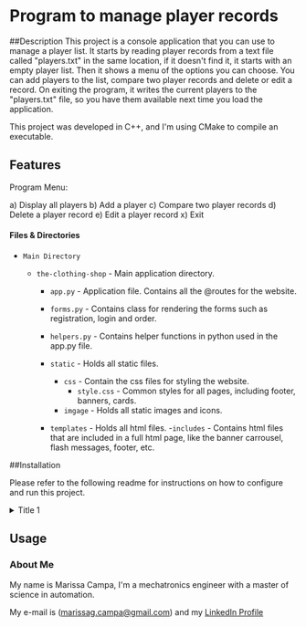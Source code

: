 # Program to manage player records

##Description
This project is a console application that you can use to manage a player list. It starts by reading player records from a text file called "players.txt" in the same location, if it doesn't find it, it starts with an empty player list. Then it shows a menu of the options you can choose. You can add players to the list, compare two player records and delete or edit a record.
On exiting the program, it writes the current players to the "players.txt" file, so you have them available next time you load the application.

This project was developed in C++, and I'm using CMake to compile an executable.

## Features

Program Menu:

a) Display all players
b) Add a player
c) Compare two player records
d) Delete a player record
e) Edit a player record
x) Exit


#### Files & Directories

- `Main Directory`

  - `the-clothing-shop` - Main application directory.

      - `app.py` - Application file. Contains all the @routes for the website.
      - `forms.py` - Contains class for rendering the forms such as registration, login and order.
      - `helpers.py` - Contains helper functions in python used in the app.py file.

    - `static` - Holds all static files.
      - `css` - Contain the css files for styling the website.
        - `style.css` - Common styles for all pages, including footer, banners, cards.
      - `imgage` - Holds all static images and icons.
    
    - `templates` - Holds all html files.
        -`includes` - Contains html files that are included in a full html page, like the banner carrousel, flash messages, footer, etc.



##Installation

Please refer to the following readme for instructions on how to configure and run this project.

<details>
   <summary>Title 1</summary>
       <p>Content 1 Content 1 Content 1 Content 1 Content 1</p></details>

## Usage


### About Me
My name is Marissa Campa, I'm a mechatronics engineer with a master of science in automation.

My e-mail is (marissag.campa@gmail.com) and my [LinkedIn Profile](https://www.linkedin.com/in/marissa-campa/)
